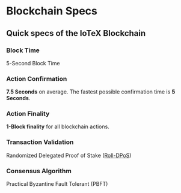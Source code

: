 # Blockchain Specs

## Quick specs of the IoTeX Blockchain

### Block Time

5-Second Block Time

### Action Confirmation

**7.5 Seconds** on average. The fastest possible confirmation time is **5 Seconds**.

### Action Finality

**1-Block finality** for all blockchain actions.

### Transaction Validation

Randomized Delegated Proof of Stake \([Roll-DPoS](https://files.iotex.io/publications/Academic_Paper_Yellow_Paper.pdf)\) 

### Consensus Algorithm

Practical Byzantine Fault Tolerant \(PBFT\)


